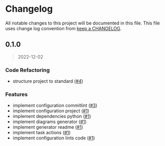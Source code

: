 # Changelog

All notable changes to this project will be documented in this file. This file uses change log convention from [keep a CHANGELOG](http://keepachangelog.com/en/0.3.0/).

<a name="0.1.0"></a>

## 0.1.0

> 2022-12-02

### Code Refactoring

- structure project to standard ([#4](https://github.com/infosisarg/commitlint-config/issues/4))

### Features

- implement configuration commitlint ([#3](https://github.com/infosisarg/commitlint-config/issues/3))
- implement configuration project ([#1](https://github.com/infosisarg/commitlint-config/issues/1))
- implement dependencies python ([#1](https://github.com/infosisarg/commitlint-config/issues/1))
- implement diagrams generator ([#1](https://github.com/infosisarg/commitlint-config/issues/1))
- implement generator readme ([#1](https://github.com/infosisarg/commitlint-config/issues/1))
- implement task actions ([#1](https://github.com/infosisarg/commitlint-config/issues/1))
- implement configuration lints code ([#1](https://github.com/infosisarg/commitlint-config/issues/1))

